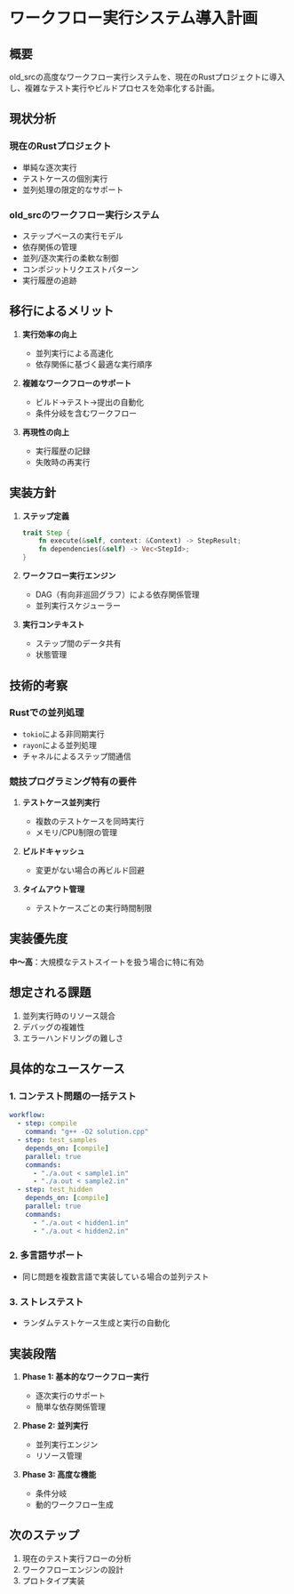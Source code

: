 # ワークフロー実行システム導入計画

## 概要
old_srcの高度なワークフロー実行システムを、現在のRustプロジェクトに導入し、複雑なテスト実行やビルドプロセスを効率化する計画。

## 現状分析
### 現在のRustプロジェクト
- 単純な逐次実行
- テストケースの個別実行
- 並列処理の限定的なサポート

### old_srcのワークフロー実行システム
- ステップベースの実行モデル
- 依存関係の管理
- 並列/逐次実行の柔軟な制御
- コンポジットリクエストパターン
- 実行履歴の追跡

## 移行によるメリット
1. **実行効率の向上**
   - 並列実行による高速化
   - 依存関係に基づく最適な実行順序

2. **複雑なワークフローのサポート**
   - ビルド→テスト→提出の自動化
   - 条件分岐を含むワークフロー

3. **再現性の向上**
   - 実行履歴の記録
   - 失敗時の再実行

## 実装方針
1. **ステップ定義**
   ```rust
   trait Step {
       fn execute(&self, context: &Context) -> StepResult;
       fn dependencies(&self) -> Vec<StepId>;
   }
   ```

2. **ワークフロー実行エンジン**
   - DAG（有向非巡回グラフ）による依存関係管理
   - 並列実行スケジューラー

3. **実行コンテキスト**
   - ステップ間のデータ共有
   - 状態管理

## 技術的考察
### Rustでの並列処理
- `tokio`による非同期実行
- `rayon`による並列処理
- チャネルによるステップ間通信

### 競技プログラミング特有の要件
1. **テストケース並列実行**
   - 複数のテストケースを同時実行
   - メモリ/CPU制限の管理

2. **ビルドキャッシュ**
   - 変更がない場合の再ビルド回避

3. **タイムアウト管理**
   - テストケースごとの実行時間制限

## 実装優先度
**中〜高**：大規模なテストスイートを扱う場合に特に有効

## 想定される課題
1. 並列実行時のリソース競合
2. デバッグの複雑性
3. エラーハンドリングの難しさ

## 具体的なユースケース
### 1. コンテスト問題の一括テスト
```yaml
workflow:
  - step: compile
    command: "g++ -O2 solution.cpp"
  - step: test_samples
    depends_on: [compile]
    parallel: true
    commands:
      - "./a.out < sample1.in"
      - "./a.out < sample2.in"
  - step: test_hidden
    depends_on: [compile]
    parallel: true
    commands:
      - "./a.out < hidden1.in"
      - "./a.out < hidden2.in"
```

### 2. 多言語サポート
- 同じ問題を複数言語で実装している場合の並列テスト

### 3. ストレステスト
- ランダムテストケース生成と実行の自動化

## 実装段階
1. **Phase 1: 基本的なワークフロー実行**
   - 逐次実行のサポート
   - 簡単な依存関係管理

2. **Phase 2: 並列実行**
   - 並列実行エンジン
   - リソース管理

3. **Phase 3: 高度な機能**
   - 条件分岐
   - 動的ワークフロー生成

## 次のステップ
1. 現在のテスト実行フローの分析
2. ワークフローエンジンの設計
3. プロトタイプ実装